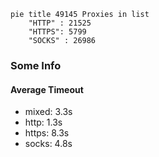 
```mermaid
pie title 49145 Proxies in list
    "HTTP" : 21525
    "HTTPS": 5799
    "SOCKS" : 26986
```

### Some Info
#### Average Timeout

- mixed: 3.3s
- http: 1.3s
- https: 8.3s
- socks: 4.8s